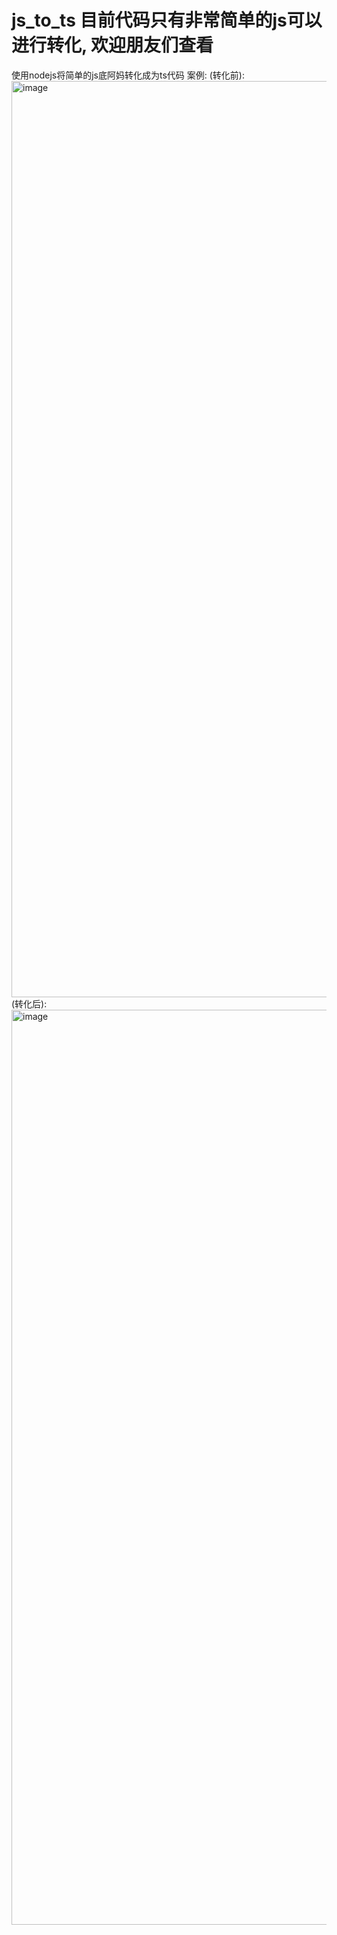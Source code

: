 # js_to_ts 目前代码只有非常简单的js可以进行转化, 欢迎朋友们查看
使用nodejs将简单的js底阿妈转化成为ts代码
案例:
(转化前): <img width="1466" alt="image" src="https://github.com/1109176988/js_to_ts/assets/73373421/989eea9e-f3b1-4458-b874-fde0dda220c3">
(转化后): <img width="1464" alt="image" src="https://github.com/1109176988/js_to_ts/assets/73373421/57e2290c-2611-4dd9-af86-da1ad6974a16">
